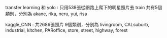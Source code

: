 transfer learning 和 yolo :
只用538張從網路上爬下的明星照片去 train
共有5個類別，分別為 akane, rika, neru, yui, risa


kaggle_CNN :
共2686張照片
9個類別，分別為 livingroom, CALsuburb, industrial, kitchen, PARoffice, store, street, highway, forest
